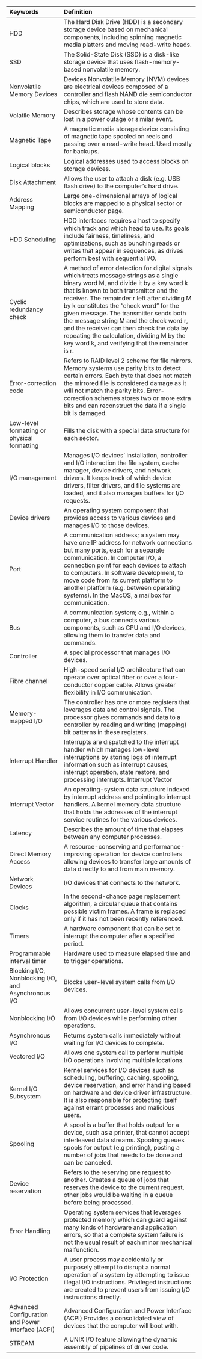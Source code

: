 |  **Keywords**                                             |  **Definition**                                                                                                                                                                                                                                                                                                                                                                                                                                                                                                                                                                                                                                    |
|:----------------------------------------------------------|:---------------------------------------------------------------------------------------------------------------------------------------------------------------------------------------------------------------------------------------------------------------------------------------------------------------------------------------------------------------------------------------------------------------------------------------------------------------------------------------------------------------------------------------------------------------------------------------------------------------------------------------------------|
|  HDD                                                      | The Hard Disk Drive (HDD) is a secondary storage device based on mechanical components, including spinning magnetic media platters and moving read-write heads.                                                                                                                                                                                                                                                                                                                                                                                                                                                                                    |
| SSD                                                       | The Solid-State Disk (SSD) is a disk-like storage device that uses flash-memory-based nonvolatile memory.                                                                                                                                                                                                                                                                                                                                                                                                                                                                                                                                          |
|  Nonvolatile Memory Devices                               | Devices Nonvolatile Memory (NVM) devices are electrical devices composed of a controller and flash NAND die semiconductor chips, which are used to store data.&nbsp;&nbsp;                                                                                                                                                                                                                                                                                                                                                                                                                                                                         |
| Volatile Memory                                           | Describes storage whose contents can be lost in a power outage or similar event.                                                                                                                                                                                                                                                                                                                                                                                                                                                                                                                                                                   |
|  Magnetic Tape                                            |  A magnetic media storage device consisting of magnetic tape spooled on reels and passing over a read-write head. Used mostly for backups.                                                                                                                                                                                                                                                                                                                                                                                                                                                                                                         |
|  Logical blocks                                           |  Logical addresses used to access blocks on storage devices.                                                                                                                                                                                                                                                                                                                                                                                                                                                                                                                                                                                       |
|  Disk Attachment                                          |  Allows the user to attach a disk (e.g. USB flash drive) to the computer’s hard drive.                                                                                                                                                                                                                                                                                                                                                                                                                                                                                                                                                             |
|  Address Mapping                                          |  Large one-dimensional arrays of logical blocks are mapped to a physical sector or semiconductor page.                                                                                                                                                                                                                                                                                                                                                                                                                                                                                                                                             |
|  HDD Scheduling                                           |  HDD interfaces requires a host to specify which track and which head to use. Its goals include fairness, timeliness, and optimizations, such as bunching reads or writes that appear in sequences, as drives perform best with sequential I/O.                                                                                                                                                                                                                                                                                                                                                                                                    |
|  Cyclic redundancy check                                  |  A method of error detection for digital signals which treats message strings as a single binary word M, and divide it by a key word k that is known to both transmitter and the receiver. The remainder r left after dividing M by k constitutes the “check word” for the given message. The transmitter sends both the message string M and the check word r, and the receiver can then check the data by repeating the calculation, dividing M by the key word k, and verifying that the remainder is r.                                                                                                                                        |
|  Error-correction code                                    |  Refers to RAID level 2 scheme for file mirrors. Memory systems use parity bits to detect certain errors. Each byte that does not match the mirrored file is considered damage as it will not match the parity bits. Error-correction schemes stores two or more extra bits and can reconstruct the data if a single bit is damaged.                                                                                                                                                                                                                                                                                                               |
|  Low-level formatting or physical formatting              |  Fills the disk with a special data structure for each sector.                                                                                                                                                                                                                                                                                                                                                                                                                                                                                                                                                                                     |
|  I/O management                                           |  Manages I/O devices’ installation, controller and I/O interaction the file system, cache manager, device drivers, and network drivers. It keeps track of which device drivers, filter drivers, and file systems are loaded, and it also manages buffers for I/O requests.                                                                                                                                                                                                                                                                                                                                                                         |
|  Device drivers                                           |  An operating system component that provides access to various devices and manages I/O to those devices.                                                                                                                                                                                                                                                                                                                                                                                                                                                                                                                                           |
|  Port                                                     | A communication address; a system may have one IP address for network connections but many ports, each for a separate communication. In computer I/O, a connection point for each devices to attach to computers. In software development, to move code from its current platform to another platform (e.g. between operating systems). In the MacOS, a mailbox for communication.                                                                                                                                                                                                                                                                 |
| Bus                                                       | A communication system; e.g., within a computer, a bus connects various components, such as CPU and I/O devices, allowing them to transfer data and commands.                                                                                                                                                                                                                                                                                                                                                                                                                                                                                      |
|  Controller                                               |  A special processor that manages I/O devices.                                                                                                                                                                                                                                                                                                                                                                                                                                                                                                                                                                                                     |
|  Fibre channel                                            |  High-speed serial I/O architecture that can operate over optical fiber or over a four-conductor copper cable. Allows greater flexibility in I/O communication.                                                                                                                                                                                                                                                                                                                                                                                                                                                                                    |
|  Memory-mapped I/O                                        |  The controller has one or more registers that leverages data and control signals. The processor gives commands and data to a controller by reading and writing (mapping) bit patterns in these registers.                                                                                                                                                                                                                                                                                                                                                                                                                                         |
|  Interrupt Handler                                        | Interrupts are dispatched to the interrupt handler which manages low-level interruptions by storing logs of interrupt information such as interrupt causes, interrupt operation, state restore, and processing interrupts.   Interrupt Vector                                                                                                                                                                                                                                                                                                                                                                                                      |
| Interrupt Vector                                          | An operating-system data structure indexed by interrupt address and pointing to interrupt handlers. A kernel memory data structure that holds the addresses of the interrupt service routines for the various devices.                                                                                                                                                                                                                                                                                                                                                                                                                             |
|  Latency                                                  |  Describes the amount of time that elapses between any computer processes.                                                                                                                                                                                                                                                                                                                                                                                                                                                                                                                                                                         |
|  Direct Memory Access                                     |  A resource-conserving and performance-improving operation for device controllers allowing devices to transfer large amounts of data directly to and from main memory.                                                                                                                                                                                                                                                                                                                                                                                                                                                                             |
|  Network Devices                                          |  I/O devices that connects to the network.                                                                                                                                                                                                                                                                                                                                                                                                                                                                                                                                                                                                         |
|  Clocks                                                   | In the second-chance page replacement algorithm, a circular queue that contains possible victim frames. A frame is replaced only if it has not been recently referenced.                                                                                                                                                                                                                                                                                                                                                                                                                                                                           |
| Timers                                                    | A hardware component that can be set to interrupt the computer after a specified period.                                                                                                                                                                                                                                                                                                                                                                                                                                                                                                                                                           |
|  Programmable interval timer                              |  Hardware used to measure elapsed time and to trigger operations.                                                                                                                                                                                                                                                                                                                                                                                                                                                                                                                                                                                  |
|  Blocking I/O, Nonblocking I/O, and Asynchronous I/O      | Blocks user-level system calls from I/O devices.                                                                                                                                                                                                                                                                                                                                                                                                                                                                                                                                                                                                   |
| Nonblocking I/O&nbsp;                                     | Allows concurrent user-level system calls from I/O devices while performing other operations.&nbsp;                                                                                                                                                                                                                                                                                                                                                                                                                                                                                                                                                |
| Asynchronous I/O                                          | Returns system calls immediately without waiting for I/O devices to complete.                                                                                                                                                                                                                                                                                                                                                                                                                                                                                                                                                                      |
|  Vectored I/O                                             | Allows one system call to perform multiple I/O operations involving multiple locations.&nbsp;                                                                                                                                                                                                                                                                                                                                                                                                                                                                                                                                                      |
| Kernel I/O Subsystem                                      | Kernel services for I/O devices such as scheduling, buffering, caching, spooling, device reservation, and error handling based on hardware and device driver infrastructure. It is also responsible for protecting itself against errant processes and malicious users.                                                                                                                                                                                                                                                                                                                                                                            |
|  Spooling                                                 |  A spool is a buffer that holds output for a device, such as a printer, that cannot accept interleaved data streams. Spooling queues spools for output (e.g printing), posting a number of jobs that needs to be done and can be canceled.                                                                                                                                                                                                                                                                                                                                                                                                         |
|  Device reservation                                       |  Refers to the reserving one request to another. Creates a queue of jobs that reserves the device to the current request, other jobs would be waiting in a queue before being processed.                                                                                                                                                                                                                                                                                                                                                                                                                                                           |
|  Error Handling                                           |  Operating system services that leverages protected memory which can guard against many kinds of hardware and application errors, so that a complete system failure is not the usual result of each minor mechanical malfunction.                                                                                                                                                                                                                                                                                                                                                                                                                  |
|  I/O Protection                                           |  A user process may accidentally or purposely attempt to disrupt a normal operation of a system by attempting to issue illegal I/O instructions. Privileged instructions are created to prevent users from issuing I/O instructions directly.                                                                                                                                                                                                                                                                                                                                                                                                      |
|  Advanced Configuration and Power Interface (ACPI)        |  Advanced Configuration and Power Interface (ACPI) Provides a consolidated view of devices that the computer will boot with.                                                                                                                                                                                                                                                                                                                                                                                                                                                                                                                       |
|  STREAM                                                   |  A UNIX I/O feature allowing the dynamic assembly of pipelines of driver code.                                                                                                                                                                                                                                                                                                                                                                                                                                                                                                                                                                     |  